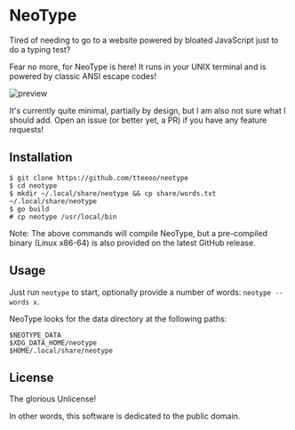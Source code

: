 # NeoType

Tired of needing to go to a website powered by bloated JavaScript just to do a typing test?

Fear no more, for NeoType is here! It runs in your UNIX terminal and is powered by classic ANSI escape codes!

![preview](https://raw.githubusercontent.com/tteeoo/neotype/master/preview.gif)

It's currently quite minimal, partially by design, but I am also not sure what I should add. Open an issue (or better yet, a PR) if you have any feature requests!

## Installation

```
$ git clone https://github.com/tteeoo/neotype
$ cd neotype
$ mkdir ~/.local/share/neotype && cp share/words.txt ~/.local/share/neotype
$ go build
# cp neotype /usr/local/bin
```

Note: The above commands will compile NeoType, but a pre-compiled binary (Linux x86-64) is also provided on the latest GitHub release.

## Usage

Just run `neotype` to start, optionally provide a number of words: `neotype --words x`.

NeoType looks for the data directory at the following paths:

```
$NEOTYPE_DATA
$XDG_DATA_HOME/neotype
$HOME/.local/share/neotype
```

## License

The glorious Unlicense!

In other words, this software is dedicated to the public domain.
